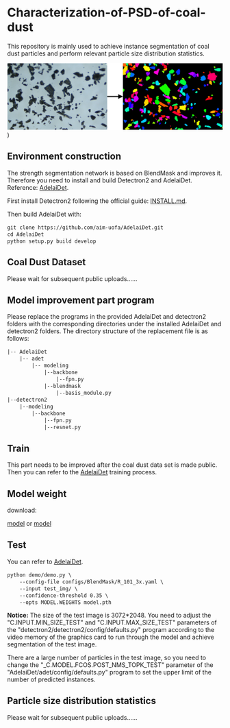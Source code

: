 
#  Characterization-of-PSD-of-coal-dust

This repository is mainly used to achieve instance segmentation of coal dust particles and perform relevant particle size distribution statistics.

![image](https://github.com/disciplinejzx/Characterization-of-PSD-of-coal-dust/blob/main/README_IMG.jpg))


## Environment construction

The strength segmentation network is based on BlendMask and improves it. Therefore you need to install and build Detectron2 and AdelaiDet. Reference: [AdelaiDet](https://github.com/aim-uofa/AdelaiDet ).

First install Detectron2 following the official guide: [INSTALL.md](https://github.com/facebookresearch/detectron2/blob/master/INSTALL.md).

Then build AdelaiDet with:

```
git clone https://github.com/aim-uofa/AdelaiDet.git
cd AdelaiDet
python setup.py build develop
```

## Coal Dust Dataset

Please wait for subsequent public uploads......

## Model improvement part program

Please replace the programs in the provided AdelaiDet and detectron2 folders with the corresponding directories under the installed AdelaiDet and detectron2 folders. The directory structure of the replacement file is as follows:

```
|-- AdelaiDet
	|-- adet
		|-- modeling
			|--backbone
				|--fpn.py
			|--blendmask
				|--basis_module.py
|--detectron2
	|--modeling
		|--backbone
			|--fpn.py
			|--resnet.py
```

## Train

This part needs to be improved after the coal dust data set is made public. Then you can refer to the [AdelaiDet](https://github.com/aim-uofa/AdelaiDet ) training process.  

## Model weight

download: 

[model](https://drive.google.com/file/d/1RAl21pdn3w4uC97RltD7Zxwx8QfVZMes/view?usp=sharing ) or [model](https://drive.google.com/uc?export=download&id=1RAl21pdn3w4uC97RltD7Zxwx8QfVZMes)

## Test

You can refer to [AdelaiDet](https://github.com/aim-uofa/AdelaiDet ).

```
python demo/demo.py \
    --config-file configs/BlendMask/R_101_3x.yaml \
    --input test_img/ \
    --confidence-threshold 0.35 \
    --opts MODEL.WEIGHTS model.pth
```

**Notice:**
The size of the test image is 3072*2048. You need to adjust the "C.INPUT.MIN_SIZE_TEST" and "C.INPUT.MAX_SIZE_TEST" parameters of the "detectron2/detectron2/config/defaults.py" program according to the video memory of the graphics card to run through the model and achieve segmentation of the test image.

There are a large number of particles in the test image, so you need to change the "_C.MODEL.FCOS.POST_NMS_TOPK_TEST" parameter of the "AdelaiDet/adet/config/defaults.py" program to set the upper limit of the number of predicted instances.

## Particle size distribution statistics

Please wait for subsequent public uploads......
